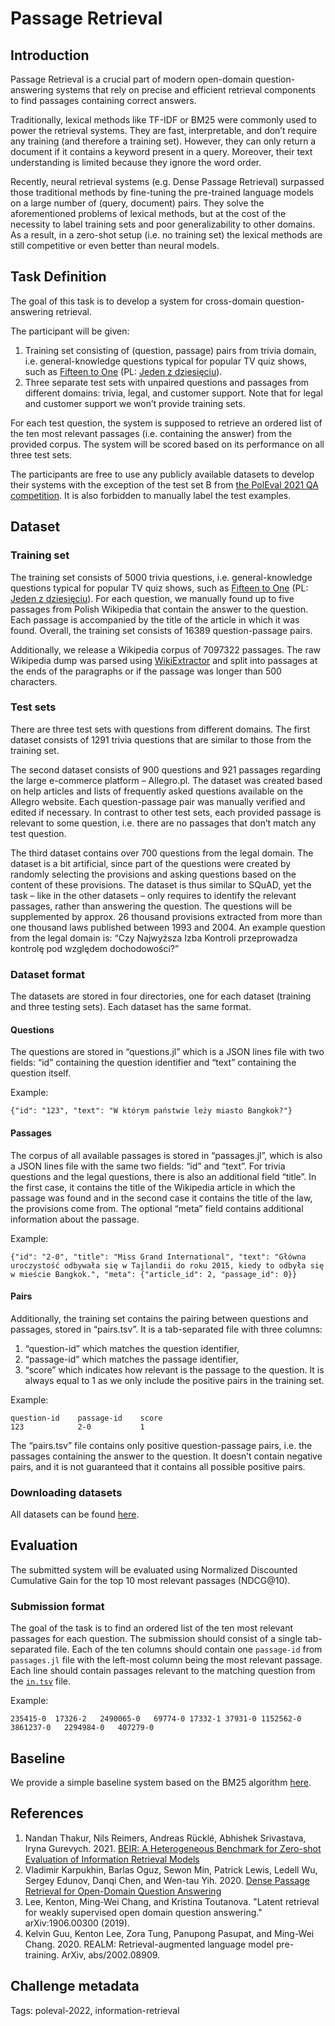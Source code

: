# Passage Retrieval

## Introduction
Passage Retrieval is a crucial part of modern open-domain question-answering systems that rely on precise and efficient retrieval components to find passages containing correct answers.

Traditionally, lexical methods like TF-IDF or BM25 were commonly used to power the retrieval systems. They are fast, interpretable, and don’t require any training (and therefore a training set). However, they can only return a document if it contains a keyword present in a query. Moreover, their text understanding is limited because they ignore the word order.

Recently, neural retrieval systems (e.g. Dense Passage Retrieval) surpassed those traditional methods by fine-tuning the pre-trained language models on a large number of (query, document) pairs. They solve the aforementioned problems of lexical methods, but at the cost of the necessity to label training sets and poor generalizability to other domains. As a result, in a zero-shot setup (i.e. no training set) the lexical methods are still competitive or even better than neural models.


## Task Definition
The goal of this task is to develop a system for cross-domain question-answering retrieval.

The participant will be given:

1. Training set consisting of (question, passage) pairs from trivia domain, i.e. general-knowledge questions typical for popular TV quiz shows, such as [Fifteen to One](https://en.wikipedia.org/wiki/Fifteen_to_One) (PL: [Jeden z dziesięciu](https://pl.wikipedia.org/wiki/Jeden_z_dziesi%C4%99ciu)).
2. Three separate test sets with unpaired questions and passages from different domains: trivia, legal, and customer support. Note that for legal and customer support we won’t provide training sets.

For each test question, the system is supposed to retrieve an ordered list of the ten most relevant passages (i.e. containing the answer) from the provided corpus. The system will be scored based on its performance on all three test sets.

The participants are free to use any publicly available datasets to develop their systems with the exception of the test set B from [the PolEval 2021 QA competition](http://2021.poleval.pl/tasks/task4). It is also forbidden to manually label the test examples.


## Dataset

### Training set
The training set consists of 5000 trivia questions, i.e. general-knowledge questions typical for popular TV quiz shows, such as [Fifteen to One](https://en.wikipedia.org/wiki/Fifteen_to_One) (PL: [Jeden z dziesięciu](https://pl.wikipedia.org/wiki/Jeden_z_dziesi%C4%99ciu)). For each question, we manually found up to five passages from Polish Wikipedia that contain the answer to the question. Each passage is accompanied by the title of the article in which it was found. Overall, the training set consists of 16389 question-passage pairs.

Additionally, we release a Wikipedia corpus of 7097322 passages. The raw Wikipedia dump was parsed using [WikiExtractor](https://github.com/attardi/wikiextractor) and split into passages at the ends of the paragraphs or if the passage was longer than 500 characters.


### Test sets
There are three test sets with questions from different domains. The first dataset consists of 1291 trivia questions that are similar to those from the training set.

The second dataset consists of 900 questions and 921 passages regarding the large e-commerce platform – Allegro.pl. The dataset was created based on help articles and lists of frequently asked questions available on the Allegro website. Each question-passage pair was manually verified and edited if necessary. In contrast to other test sets, each provided passage is relevant to some question, i.e. there are no passages that don’t match any test question.

The third dataset contains over 700 questions from the legal domain. The dataset is a bit artificial, since part of the questions were created by randomly selecting the provisions and asking questions based on the content of these provisions. The dataset is thus similar to SQuAD, yet the task – like in the other datasets – only requires to identify the relevant passages, rather than answering the question. The questions will be supplemented by approx. 26 thousand provisions extracted from more than one thousand laws published between 1993 and 2004. An example question from the legal domain is: “Czy Najwyższa Izba Kontroli przeprowadza kontrolę pod względem dochodowości?”


### Dataset format
The datasets are stored in four directories, one for each dataset (training and three testing sets). Each dataset has the same format.


#### Questions
The questions are stored in “questions.jl” which is a JSON lines file with two fields: “id” containing the question identifier and “text” containing the question itself.

Example:

```
{"id": "123", "text": "W którym państwie leży miasto Bangkok?"}
```



#### Passages
The corpus of all available passages is stored in “passages.jl”, which is also a JSON lines file with the same two fields: “id” and “text”. For trivia questions and the legal questions, there is also an additional field “title”. In the first case, it contains the title of the Wikipedia article in which the passage was found and in the second case it contains the title of the law, the provisions come from. The optional “meta” field contains additional information about the passage.

Example:

```
{"id": "2-0", "title": "Miss Grand International", "text": "Główna uroczystość odbywała się w Tajlandii do roku 2015, kiedy to odbyła się w mieście Bangkok.", "meta": {"article_id": 2, "passage_id": 0}}
```

#### Pairs
Additionally, the training set contains the pairing between questions and passages, stored in “pairs.tsv”. It is a tab-separated file with three columns:

1. “question-id” which matches the question identifier,
2. “passage-id” which matches the passage identifier,
3. “score” which indicates how relevant is the passage to the question. It is always equal to 1 as we only include the positive pairs in the training set.

Example:

```
question-id    passage-id    score
123            2-0           1
```

The “pairs.tsv” file contains only positive question-passage pairs, i.e. the passages containing the answer to the question. It doesn’t contain negative pairs, and it is not guaranteed that it contains all possible positive pairs.


### Downloading datasets
All datasets can be found [here](https://huggingface.co/datasets/piotr-rybak/poleval-passage-retrieval/tree/main).


## Evaluation
The submitted system will be evaluated using Normalized Discounted Cumulative Gain for the top 10 most relevant passages (NDCG@10).

### Submission format
The goal of the task is to find an ordered list of the ten most relevant passages for each question. The submission should consist of a single tab-separated file. Each of the ten columns should contain one `passage-id` from `passages.jl` file with the left-most column being the most relevant passage. Each line should contain passages relevant to the matching question from the [`in.tsv`](https://github.com/poleval/2022-passage-retrieval/blob/main/test-A/in.tsv) file.

Example:

```
235415-0  17326-2	2490065-0	69774-0	17332-1 37931-0	1152562-0	3861237-0	2294984-0	407279-0
```

## Baseline
We provide a simple baseline system based on the BM25 algorithm [here](https://github.com/360er0/poleval-passage-retrieval).

## References
1. Nandan Thakur, Nils Reimers, Andreas Rücklé, Abhishek Srivastava, Iryna Gurevych. 2021. [BEIR: A Heterogeneous Benchmark for Zero-shot Evaluation of Information Retrieval Models](https://openreview.net/forum?id=wCu6T5xFjeJ)
2. Vladimir Karpukhin, Barlas Oguz, Sewon Min, Patrick Lewis, Ledell Wu, Sergey Edunov, Danqi Chen, and Wen-tau Yih. 2020. [Dense Passage Retrieval for Open-Domain Question Answering](https://aclanthology.org/2020.emnlp-main.550/)
3. Lee, Kenton, Ming-Wei Chang, and Kristina Toutanova. "Latent retrieval for weakly supervised open domain question answering." arXiv:1906.00300 (2019).
4. Kelvin Guu, Kenton Lee, Zora Tung, Panupong Pasupat, and Ming-Wei Chang. 2020. REALM: Retrieval-augmented language model pre-training. ArXiv, abs/2002.08909.

## Challenge metadata

Tags: poleval-2022, information-retrieval
